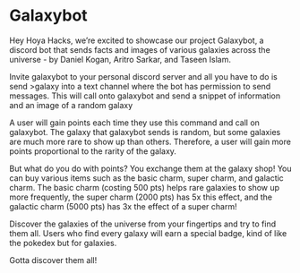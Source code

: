 # Galaxybot
Hey Hoya Hacks, we’re excited to showcase our project Galaxybot, a discord bot that sends facts and images of various galaxies across the universe - by Daniel Kogan, Aritro Sarkar, and Taseen Islam.

Invite galaxybot to your personal discord server and all you have to do is send >galaxy into a text channel where the bot has permission to send messages. This will call onto galaxybot and send a snippet of information and an image of a random galaxy

A user will gain points each time they use this command and call on galaxybot. The galaxy that galaxybot sends is random, but some galaxies are much more rare to show up than others. Therefore, a user will gain more points proportional to the rarity of the galaxy.

But what do you do with points? You exchange them at the galaxy shop! You can buy various items such as the basic charm, super charm, and galactic charm. The basic charm (costing 500 pts) helps rare galaxies to show up more frequently, the super charm (2000 pts) has 5x this effect, and the galactic charm (5000 pts) has 3x the effect of a super charm!

Discover the galaxies of the universe from your fingertips and try to find them all. Users who find every galaxy will earn a special badge, kind of like the pokedex but for galaxies.

Gotta discover them all!

